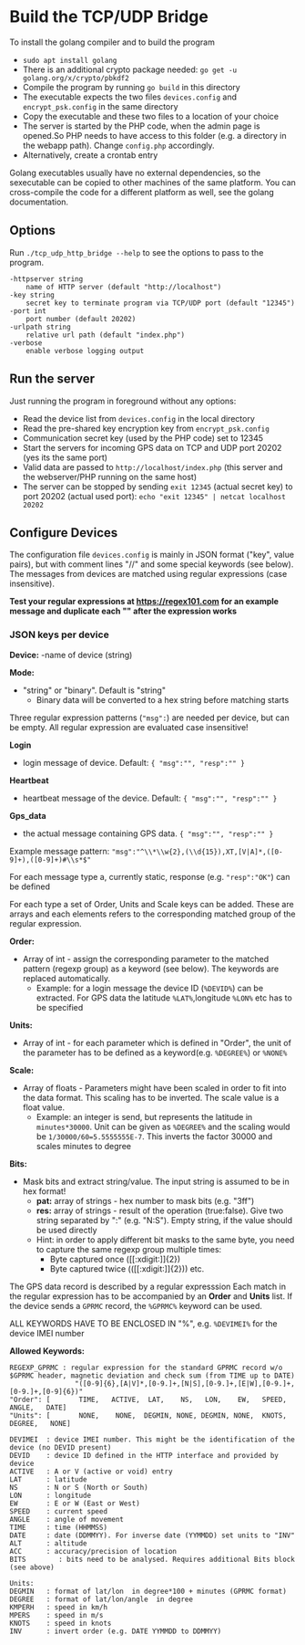 Build the TCP/UDP Bridge
========================
To install the golang compiler and to build the program  
- `sudo apt install golang`
- There is an additional crypto package needed: `go get -u golang.org/x/crypto/pbkdf2`
- Compile the program by running `go build` in this directory
- The executable expects the two files `devices.config` and `encrypt_psk.config` in the same directory
- Copy the executable and these two files to a location of your choice
- The server is started by the PHP code, when the admin page is opened.So PHP needs to have access to this folder (e.g. a directory in the webapp path). Change `config.php` accordingly.
- Alternatively, create a crontab entry

Golang executables usually have no external dependencies, so the sexecutable can be copied to other machines of the same platform. You can cross-compile the code for a different platform as well, see the golang documentation.


Options
-------
Run `./tcp_udp_http_bridge --help` to see the options to pass to the program.

	-httpserver string
		name of HTTP server (default "http://localhost")
	-key string
        secret key to terminate program via TCP/UDP port (default "12345")
	-port int
        port number (default 20202)
	-urlpath string
        relative url path (default "index.php")
	-verbose
        enable verbose logging output

Run the server
--------------
Just running the program in foreground without any options:
- Read the device list from `devices.config` in the local directory
- Read the pre-shared key encryption key from `encrypt_psk.config`
- Communication secret key (used by the PHP code) set to 12345
- Start the servers for incoming GPS data on TCP and UDP port 20202 (yes its the same port) 
- Valid data are passed to `http://localhost/index.php` (this server and the webserver/PHP running on the same host)
- The server can be stopped by sending `exit 12345` (actual secret key) to port 20202 (actual used port): `echo "exit 12345" | netcat localhost 20202`


Configure Devices
-----------------
The configuration file `devices.config` is mainly in JSON format ("key", value pairs), but with comment lines "//" and some special keywords (see below).
The messages from devices are matched using regular expressions (case insensitive).

**Test your regular expressions at https://regex101.com for an example message and  duplicate each "\" after the expression works**

### JSON keys per device

**Device:**
-name of device (string)

**Mode:**
- "string" or "binary". Default is "string" 
  - Binary data will be converted to a hex string before matching starts

Three regular expression patterns (`"msg":`) are needed per device, but can be empty. All regular expression are evaluated case insensitive!

**Login** 
- login message of device. Default: `{ "msg":"", "resp":"" }`

**Heartbeat** 
- heartbeat message of the device. Default: `{ "msg":"", "resp":"" }`

**Gps_data** 
- the actual message containing GPS data. `{ "msg":"", "resp":"" }`

Example message pattern: `"msg":"^\\*\\w{2},(\\d{15}),XT,[V|A]*,([0-9]+),([0-9]+)#\\s*$"`

For each message type a, currently static, response (e.g. `"resp":"OK"`) can be defined

For each type a set of Order, Units and Scale keys can be added. These are arrays and each elements refers to the corresponding matched group of the regular expression.

**Order:**
 - Array of int - assign the corresponding parameter to the matched pattern (regexp group) as a keyword (see below). The keywords are replaced automatically. 
   - Example: for a login message the device ID (`%DEVID%`) can be extracted. For GPS data the latitude `%LAT%`,longitude `%LON%` etc has to be specified

**Units:**
 - Array of int - for each parameter which is defined in "Order", the unit of the parameter has to be defined as a keyword(e.g. `%DEGREE%`) or `%NONE%`

**Scale:**
  - Array of floats - Parameters might have been scaled in order to fit into the data format. This scaling has to be inverted. The scale value is a float value.
    - Example: an integer is send, but represents the latitude in `minutes*30000`. Unit can be given as `%DEGREE%` and the scaling would be `1/30000/60=5.5555555E-7`. This inverts the factor 30000 and scales minutes to degree

**Bits:**
 - Mask bits and extract string/value. The input string is assumed to be in hex format! 
   - **pat:** array of strings - hex number to mask bits (e.g. "3ff")
   - **res:** array of strings - result of the operation (true:false). Give two string separated by ":" (e.g. "N:S"). Empty string, if the value should be used directly
   - Hint: in order to apply different bit masks to the same byte, you need to capture the same regexp group multiple times:
     - Byte captured once ([[:xdigit:]]{2})
     - Byte captured twice (([[:xdigit:]]{2})) etc. 

The GPS data record is described by a regular expresssion
Each match in the regular expression has to be accompanied by an **Order** and **Units** list. If the device sends a `GPRMC` record, the `%GPRMC%` keyword can be used.

ALL KEYWORDS HAVE TO BE ENCLOSED IN "%", e.g. `%DEVIMEI%` for the device IMEI number

**Allowed Keywords:**
```
REGEXP_GPRMC : regular expression for the standard GPRMC record w/o $GPRMC header, magnetic deviation and check sum (from TIME up to DATE)
                "([0-9]{6},[A|V]*,[0-9.]+,[N|S],[0-9.]+,[E|W],[0-9.]+,[0-9.]+,[0-9]{6})"
"Order": [       TIME,   ACTIVE,  LAT,    NS,   LON,    EW,   SPEED,  ANGLE,   DATE]
"Units": [       NONE,    NONE,  DEGMIN, NONE, DEGMIN, NONE,  KNOTS, DEGREE,   NONE]

DEVIMEI  : device IMEI number. This might be the identification of the device (no DEVID present)
DEVID    : device ID defined in the HTTP interface and provided by device
ACTIVE   : A or V (active or void) entry
LAT      : latitude
NS       : N or S (North or South)
LON      : longitude
EW       : E or W (East or West)
SPEED    : current speed
ANGLE    : angle of movement
TIME     : time (HHMMSS)
DATE     : date (DDMMYY). For inverse date (YYMMDD) set units to "INV"
ALT      : altitude
ACC      : accuracy/precision of location
BITS		: bits need to be analysed. Requires additional Bits block (see above)

Units:
DEGMIN   : format of lat/lon  in degree*100 + minutes (GPRMC format)
DEGREE   : format of lat/lon/angle  in degree
KMPERH   : speed in km/h
MPERS    : speed in m/s
KNOTS    : speed in knots
INV      : invert order (e.g. DATE YYMMDD to DDMMYY)
```
